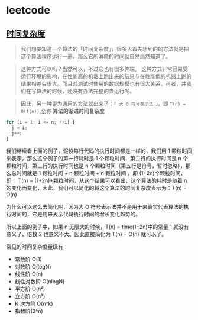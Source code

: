 # leetcode

## [时间复杂度](https://zhuanlan.zhihu.com/p/50479555)

> 我们想要知道一个算法的「时间复杂度」，很多人首先想到的的方法就是把这个算法程序运行一遍，那么它所消耗的时间就自然而然知道了。

> 这种方式可以吗？当然可以，不过它也有很多弊端。
> 这种方式非常容易受运行环境的影响，在性能高的机器上跑出来的结果与在性能低的机器上跑的结果相差会很大。而且对测试时使用的数据规模也有很大关系。再者，并我们在写算法的时候，还没有办法完整的去运行呢。

> 因此，另一种更为通用的方法就出来了：`「 大 O 符号表示法 」`，即 `T(n) = O(f(n))`,全称 **算法的渐进时间复杂度**

```js
for (i = 1; i <= n; ++i) {
  j = i;
  j++;
}
```

我们继续看上面的例子，假设每行代码的执行时间都是一样的，我们用 1 颗粒时间 来表示，那么这个例子的第一行耗时是 1 个颗粒时间，第二行的执行时间是 n 个颗粒时间，第三行的执行时间也是 n 个颗粒时间（第五行是符号，暂时忽略），那么总时间就是 1 颗粒时间 + n 颗粒时间 + n 颗粒时间 ，即 (1+2n)个颗粒时间，即： T(n) = (1+2n)\*颗粒时间，从这个结果可以看出，这个算法的耗时是随着 n 的变化而变化，因此，我们可以简化的将这个算法的时间复杂度表示为：T(n) = O(n)

为什么可以这么去简化呢，因为大 O 符号表示法并不是用于来真实代表算法的执行时间的，它是用来表示代码执行时间的增长变化趋势的。

所以上面的例子中，如果 n 无限大的时候，T(n) = time(1+2n)中的常量 1 就没有意义了，倍数 2 也意义不大。因此直接简化为 T(n) = O(n) 就可以了。

常见的时间复杂度量级有：

- 常数阶 O(1)
- 对数阶 O(logN)
- 线性阶 O(n)
- 线性对数阶 O(nlogN)
- 平方阶 O(n²)
- 立方阶 O(n³)
- K 次方阶 O(n^k)
- 指数阶(2^n)
